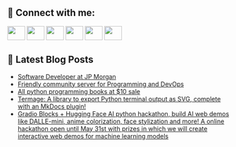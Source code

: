 ## 🔎 Connect with me:
[<img height="32" width="40" src="https://cdn.jsdelivr.net/npm/simple-icons@v5/icons/telegram.svg" />](https://t.me/bullbesh)
[<img height="32" width="40" src="https://cdn.jsdelivr.net/npm/simple-icons@v5/icons/vk.svg" />](https://vk.com/bullbesh)
[<img height="32" width="40" src="https://cdn.jsdelivr.net/npm/simple-icons@v5/icons/twitter.svg" />](https://twitter.com/bullbesh1)
[<img height="32" width="40" src="https://cdn.jsdelivr.net/npm/simple-icons@v5/icons/instagram.svg" />](https://www.instagram.com/bullbesh)
[<img height="32" width="40" src="https://cdn.jsdelivr.net/npm/simple-icons@v5/icons/reddit.svg" />](https://www.reddit.com/user/bullbesh)
[<img height="32" width="40" src="https://cdn.jsdelivr.net/npm/simple-icons@v5/icons/youtube.svg" />](https://www.youtube.com/channel/UCtfjRs6uzgq5mfm8S06WTcg)

## 📕 Latest Blog Posts
<!-- BLOG-POST-LIST:START -->
- [Software Developer at JP Morgan](https://www.reddit.com/r/Python/comments/uyjtkn/software_developer_at_jp_morgan/)
- [Friendly community server for Programming and DevOps](https://www.reddit.com/r/Python/comments/uyj5h5/friendly_community_server_for_programming_and/)
- [All python programming books at $10 sale](https://www.reddit.com/r/Python/comments/uyiawo/all_python_programming_books_at_10_sale/)
- [Termage: A library to export Python terminal output as SVG, complete with an MkDocs plugin!](https://www.reddit.com/r/Python/comments/uyi3np/termage_a_library_to_export_python_terminal/)
- [Gradio Blocks + Hugging Face AI python hackathon, build AI web demos like DALLE-mini, anime colorization, face stylization and more! A online hackathon open until May 31st with prizes in which we will create interactive web demos for machine learning models](https://www.reddit.com/r/Python/comments/uyh0a2/gradio_blocks_hugging_face_ai_python_hackathon/)
<!-- BLOG-POST-LIST:END -->
